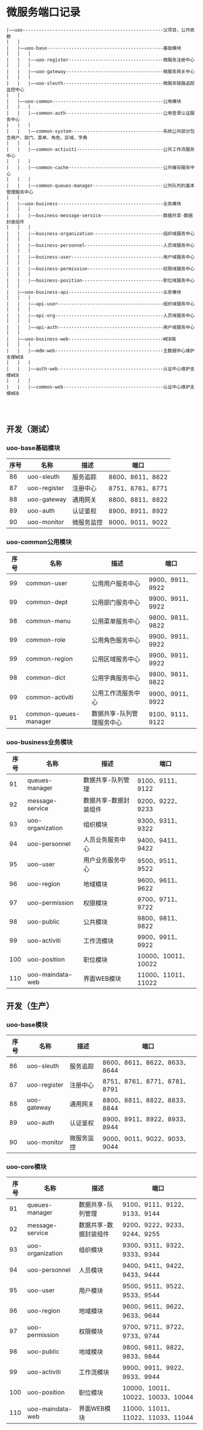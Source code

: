 # 微服务端口记录

~~~
|——uoo----------------------------------------------------父项目，公共依赖
|   |
|   |——uoo-base-------------------------------------------基础模块
|   |   |
|   |   |——uoo-register-----------------------------------微服务注册中心
|   |   |
|   |   |——uoo-gateway------------------------------------微服务网关中心
|   |   |
|   |   |——uoo-sleuth-------------------------------------微服务链路追踪监控中心
|   |
|   |——uoo-common-----------------------------------------公用模块
|   |   |
|   |   |——common-auth------------------------------------公用登录认证服务中心
|   |   |
|   |   |——common-system----------------------------------系统公共部分包含用户、部门、菜单、角色、区域、字典
|   |   |
|   |   |——common-activiti--------------------------------公共工作流服务中心
|   |   |
|   |   |——common-cache-----------------------------------公共缓存服务中心
|   |   |
|   |   |——common-queues-manager--------------------------公共队列的基本管理服务中心
|   |
|   |——uoo-business---------------------------------------业务模块
|   |   |
|   |   |——business-message-service-----------------------数据共享-数据封装组件
|   |   |
|   |   |——business-organization--------------------------组织域服务中心
|   |   |
|   |   |——business-personnel-----------------------------人员域服务中心
|   |   |
|   |   |——business-user----------------------------------用户域服务中心
|   |   |
|   |   |——business-permission----------------------------权限域服务中心
|   |   |
|   |   |——business-position------------------------------职位域服务中心
|   |
|   |——uoo-business-api-----------------------------------业务模块
|   |   |
|   |   |——api-user---------------------------------------组织域服务中心
|   |   |
|   |   |——api-org----------------------------------------人员域服务中心
|   |   |
|   |   |——api-auth---------------------------------------用户域服务中心
|   |
|   |——uoo-business-web-----------------------------------WEB端
|   |   |
|   |   |——mdm-web----------------------------------------主数据中心维护支撑WEB
|   |   |
|   |   |——auth-web---------------------------------------认证中心维护支撑WEB
|   |   |
|   |   |——common-web-------------------------------------认证中心维护支撑WEB




~~~~

## 开发（测试）
### uoo-base基础模块

| 序号 | 名称 | 描述 | 端口 |
| ------ | ------ | ------ | ------ |
| 86 | uoo-sleuth | 服务追踪 | 8600、8611、8622 |
| 87 | uoo-register | 注册中心 | 8751、8761、8771 |
| 88 | uoo-gateway | 通用网关 | 8800、8811、8822 |
| 89 | uoo-auth | 认证鉴权 | 8900、8911、8922 |
| 90 | uoo-monitor | 微服务监控 | 9000、9011、9022 |

### uoo-common公用模块

| 序号 | 名称 | 描述 | 端口 |
| ------ | ------ | ------ | ------ |
| 99 | common-user | 公用用户服务中心 | 9900、9911、9922 |
| 99 | common-dept | 公用部门服务中心 | 9900、9911、9922 |
| 98 | common-menu | 公用菜单服务中心 | 9800、9811、9822 |
| 99 | common-role | 公用角色服务中心 | 9900、9911、9922 |
| 99 | common-region | 公用区域服务中心 | 9900、9911、9922 |
| 98 | common-dict | 公用字典服务中心 | 9800、9811、9822 |
| 99 | common-activiti | 公用工作流服务中心 | 9900、9911、9922 |
| 91 | common-queues-manager | 数据共享-队列管理服务中心 | 9100、9111、9122 |

### uoo-business业务模块

| 序号 | 名称 | 描述 | 端口 |
| ------ | ------ | ------ | ------ |
| 91 | queues-manager | 数据共享-队列管理 | 9100、9111、9122 |
| 92 | message-service | 数据共享-数据封装组件 | 9200、9222、9233 |
| 93 | uoo-organization | 组织模块 | 9300、9311、9322 |
| 94 | uoo-personnel | 人员业务服务中心 | 9400、9411、9422 |
| 95 | uoo-user | 用户业务服务中心 | 9500、9511、9522 |
| 96 | uoo-region | 地域模块 | 9600、9611、9622 |
| 97 | uoo-permission | 权限模块 | 9700、9711、9722 |
| 98 | uoo-public | 公共模块 | 9800、9811、9822 |
| 99 | uoo-activiti | 工作流模块 | 9900、9911、9922 |
| 100 | uoo-position | 职位模块 | 10000、10011、10022 |
| 110 | uoo-maindata-web | 界面WEB模块 | 11000、11011、11022 |

## 开发（生产）
### uoo-base模块

| 序号 | 名称 | 描述 | 端口 |
| ------ | ------ | ------ | ------ |
| 86 | uoo-sleuth | 服务追踪 | 8600、8611、8622、8633、8644 |
| 87 | uoo-register | 注册中心 | 8751、8761、8771、8781、8791 |
| 88 | uoo-gateway | 通用网关 | 8800、8811、8822、8833、8844 |
| 89 | uoo-auth | 认证鉴权 | 8900、8911、8922、8933、8944 |
| 90 | uoo-monitor | 微服务监控 | 9000、9011、9022、9033、9044 |

### uoo-core模块

| 序号 | 名称 | 描述 | 端口 |
| ------ | ------ | ------ | ------ |
| 91 | queues-manager | 数据共享-队列管理 | 9100、9111、9122、9133、9144 |
| 92 | message-service | 数据共享-数据封装组件 | 9200、9222、9233、9244、9255 |
| 93 | uoo-organization | 组织模块 | 9300、9311、9322、9333、9344 |
| 94 | uoo-personnel | 人员模块 | 9400、9411、9422、9433、9444 |
| 95 | uoo-user | 用户模块 | 9500、9511、9522、9533、9544 |
| 96 | uoo-region | 地域模块 | 9600、9611、9622、9633、9644 |
| 97 | uoo-permission | 权限模块 | 9700、9711、9722、9733、9744 |
| 98 | uoo-public | 地域模块 | 9800、9811、9822、9833、9844 |
| 99 | uoo-activiti | 工作流模块 | 9900、9911、9922、9933、9944 |
| 100 | uoo-position | 职位模块 | 10000、10011、10022、10033、10044 |
| 110 | uoo-maindata-web | 界面WEB模块 | 11000、11011、11022、11033、11044 |